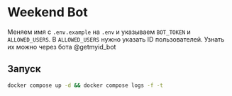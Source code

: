# Weekend Bot

Меняем имя с `.env.example` на `.env` и указываем `BOT_TOKEN` и `ALLOWED_USERS`. В `ALLOWED_USERS` нужно указать ID пользователей. Узнать их можно через бота @getmyid_bot

## Запуск
```bash
docker compose up -d && docker compose logs -f -t
```
